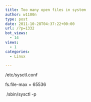 ```yaml
---
title: Too many open files in system
author: w1100n
type: post
date: 2011-10-28T04:37:22+00:00
url: /?p=1332
bot_views:
  - 14
views:
  - 1
categories:
  - Linux

---
```

/etc/sysctl.conf

fs.file-max = 65536

   /sbin/sysctl -p
